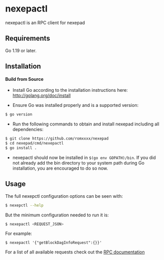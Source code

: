 # nexepactl

nexepactl is an RPC client for nexepad

## Requirements

Go 1.19 or later.

## Installation

#### Build from Source

- Install Go according to the installation instructions here:
  http://golang.org/doc/install

- Ensure Go was installed properly and is a supported version:

```bash
$ go version
```

- Run the following commands to obtain and install nexepad including all dependencies:

```bash
$ git clone https://github.com/romxxxx/nexepad
$ cd nexepad/cmd/nexepactl
$ go install .
```

- nexepactl should now be installed in `$(go env GOPATH)/bin`. If you did not already add the bin directory to your
  system path during Go installation, you are encouraged to do so now.

## Usage

The full nexepctl configuration options can be seen with:

```bash
$ nexepctl --help
```

But the minimum configuration needed to run it is:

```bash
$ nexepactl <REQUEST_JSON>
```

For example:

```
$ nexepactl '{"getBlockDagInfoRequest":{}}'
```

For a list of all available requests check out the [RPC documentation](infrastructure/network/netadapter/server/grpcserver/protowire/rpc.md)